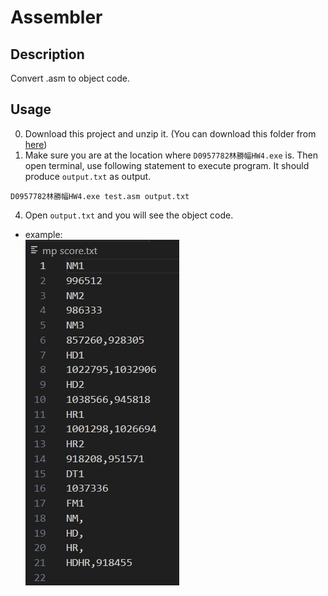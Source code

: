 # Assembler

## Description
Convert .asm to object code.

## Usage
0. Download this project and unzip it. (You can download this folder from [here](https://minhaskamal.github.io/DownGit/#/home "DownGit"))  
1. Make sure you are at the location where `D0957782林勝幅HW4.exe` is. Then open terminal, use following statement to execute program. It should produce `output.txt` as output.
```
D0957782林勝幅HW4.exe test.asm output.txt
```
4. Open `output.txt` and you will see the object code.
* example:  
![demo](https://github.com/rex0988476/Python/blob/main/Taiko_Tournament_Tools/mp_link_to_score/README/mpscore.png)
